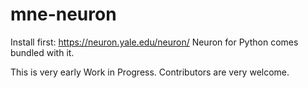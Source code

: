 # mne-neuron

Install first: https://neuron.yale.edu/neuron/
Neuron for Python comes bundled with it.

This is very early Work in Progress. Contributors are very welcome.

